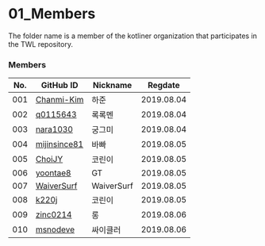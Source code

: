 ﻿# 01_Members
The folder name is a member of the kotliner organization that participates in the TWL repository.

### Members

| No.  | GitHub ID                                      | Nickname | Regdate    |
| ---- | ---------------------------------------------- | -------- | ---------- |
| 001  | [Chanmi-Kim](http://github.com/Chanmi-Kim)     | 하준     | 2019.08.04 |
| 002  | [q0115643](http://github.com/q0115643)         | 록록멘   | 2019.08.04 |
| 003  | [nara1030](http://github.com/nara1030)         | 궁그미   | 2019.08.04 |
| 004  | [mijinsince81](http://github.com/mijinsince81) | 바빠     | 2019.08.05 |
| 005  | [ChoiJY](http://github.com/ChoiJY)             | 코린이   | 2019.08.05 |
| 006  | [yoontae8](http://github.com/yoontae8)         | GT       | 2019.08.05 |
| 007  | [WaiverSurf](http://github.com/WaiverSurf)     | WaiverSurf| 2019.08.05 |
| 008  | [k220j](http://github.com/k220j)               | 코린이   | 2019.08.05 |
| 009  | [zinc0214](http://github.com/zinc0214)         | 롱   | 2019.08.06 |
| 010  | [msnodeve](https://github.com/msnodeve)    | 싸이클러 | 2019.08.06 |

